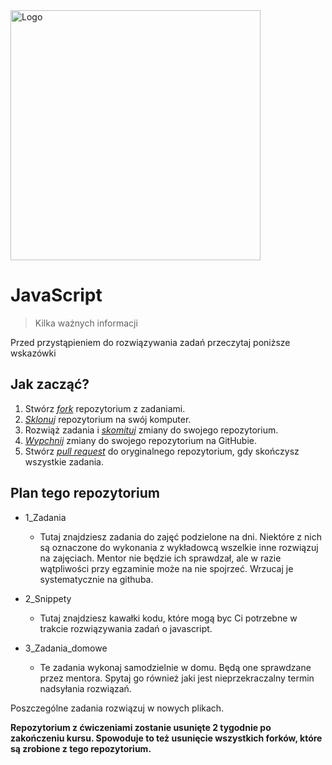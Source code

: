 <img alt="Logo" src="http://coderslab.pl/svg/logo-coderslab.svg" width="400">

# JavaScript
> Kilka ważnych informacji

Przed przystąpieniem do rozwiązywania zadań przeczytaj poniższe wskazówki

## Jak zacząć?

1. Stwórz [*fork*][forking] repozytorium z zadaniami.
2. [*Sklonuj*][ref-clone] repozytorium na swój komputer.
3. Rozwiąż zadania i [*skomituj*][ref-commit] zmiany do swojego repozytorium.
4. [*Wypchnij*][ref-push] zmiany do swojego repozytorium na GitHubie.
5. Stwórz [*pull request*][pull-request] do oryginalnego repozytorium, gdy skończysz wszystkie zadania.


## Plan tego repozytorium

* 1_Zadania

    * Tutaj znajdziesz zadania do zajęć podzielone na dni. Niektóre z nich są oznaczone do wykonania z wykładowcą wszelkie inne rozwiązuj na zajęciach.
      Mentor nie będzie ich sprawdzał, ale w razie wątpliwości przy egzaminie może na nie spojrzeć. Wrzucaj je systematycznie na githuba.

* 2_Snippety
    * Tutaj znajdziesz kawałki kodu, które mogą byc Ci potrzebne w trakcie rozwiązywania zadań o javascript.

* 3_Zadania_domowe
    * Te zadania wykonaj samodzielnie w domu. Będą one sprawdzane przez mentora. Spytaj go również jaki jest nieprzekraczalny termin nadsyłania rozwiązań.



Poszczególne zadania rozwiązuj w nowych plikach.

<!-- Links -->
[forking]: https://guides.github.com/activities/forking/
[ref-clone]: http://gitref.org/creating/#clone
[ref-commit]: http://gitref.org/basic/#commit
[ref-push]: http://gitref.org/remotes/#push
[pull-request]: https://help.github.com/articles/creating-a-pull-request
**Repozytorium z ćwiczeniami zostanie usunięte 2 tygodnie po zakończeniu kursu. Spowoduje to też usunięcie wszystkich forków, które są zrobione z tego repozytorium.**
